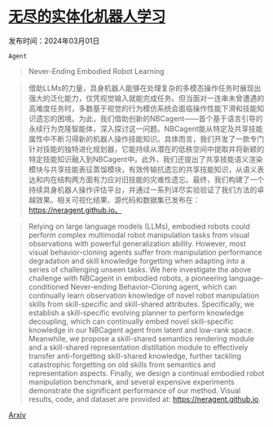 # [无尽的实体化机器人学习](https://arxiv.org/abs/2403.00336)

发布时间：2024年03月01日

`Agent`

> Never-Ending Embodied Robot Learning

> 借助LLMs的力量，具身机器人能够在处理复杂的多模态操作任务时展现出强大的泛化能力，仅凭视觉输入就能完成任务。但当面对一连串未曾遭遇的高难度任务时，多数基于视觉的行为模仿系统会面临操作性能下滑和技能知识遗忘的困境。为此，我们借助创新的NBCagent——首个基于语言引导的永续行为克隆智能体，深入探讨这一问题。NBCagent能从特定及共享技能属性中不断习得新的机器人操作技能知识。具体而言，我们开发了一款专门针对技能的独特进化规划器，它能持续从潜在的低秩空间中提取并将新颖的特定技能知识融入到NBCagent中。此外，我们还提出了共享技能语义渲染模块与共享技能表征蒸馏模块，有效传输抗遗忘的共享技能知识，从语义表达和内在结构两方面有力应对旧技能的灾难性遗忘。最终，我们构建了一个持续具身机器人操作评估平台，并通过一系列详尽实验验证了我们方法的卓越效果。相关可视化结果、源代码和数据集已发布在：https://neragent.github.io。

> Relying on large language models (LLMs), embodied robots could perform complex multimodal robot manipulation tasks from visual observations with powerful generalization ability. However, most visual behavior-cloning agents suffer from manipulation performance degradation and skill knowledge forgetting when adapting into a series of challenging unseen tasks. We here investigate the above challenge with NBCagent in embodied robots, a pioneering language-conditioned Never-ending Behavior-Cloning agent, which can continually learn observation knowledge of novel robot manipulation skills from skill-specific and skill-shared attributes. Specifically, we establish a skill-specific evolving planner to perform knowledge decoupling, which can continually embed novel skill-specific knowledge in our NBCagent agent from latent and low-rank space. Meanwhile, we propose a skill-shared semantics rendering module and a skill-shared representation distillation module to effectively transfer anti-forgetting skill-shared knowledge, further tackling catastrophic forgetting on old skills from semantics and representation aspects. Finally, we design a continual embodied robot manipulation benchmark, and several expensive experiments demonstrate the significant performance of our method. Visual results, code, and dataset are provided at: https://neragent.github.io.

[Arxiv](https://arxiv.org/abs/2403.00336)